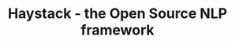 ---
layout: index
title: Haystack - the Open Source NLP framework

# Hero
hero:
  title: Haystack - the Open Source NLP framework
  subtitle: Enabling end-to-end semantic search applications
  bulletPoints:
    - Lorem ipsum dolor sit amet, consectetur adipisicing elit, nisi quisquam et eveniet nesciunt repellendus
    - Nihil sit fugiat, reiciendis impedit voluptate tenetur soluta praesentium. Reiciendis, ut!
  buttons:
    - buttonText: Learn more
      url: /
  image: /images/hero-placeholder.png

# Showcase
showcase:
  title: Enabling Semantic Search
  showcaseItems:
    - title: Lorem ipsum dolor sit amet, consectetur adipisicing elit.
      text: Similique quod, aspernatur rem ad iure iste, sapiente corrupti dicta quam repudiandae sed culpa perferendis dolorem dolor.
      url: /
      buttonText: Explore Docs
      image:
        url: /images/card-placeholder.jpg
        alt: placeholder img
    - title: Lorem ipsum dolor sit amet, consectetur adipisicing elit.
      text: Nihil sit fugiat, reiciendis impedit voluptate tenetur soluta praesentium. Reiciendis, sapiente corrupti dicta quam.
      url: /
      buttonText: Explore Docs
      image:
        url: /images/card-placeholder-2.jpg
        alt: placeholder img

# Features
features:
  featureItems:
    - title: Latest Models
      text: Pick any Transformer model from Hugging Face's Model Hub, experiment, find the one that works.
      icon: /images/icons/transformer-models.svg
    - title: Flexible Document Store
      text: Use Haystack NLP components on top of Elasticsearch, OpenSearch, or plain SQL.
      icon: /images/icons/document-store.svg
    - title: Vector Databases
      text: Boost search performance with Pinecone, Milvus, FAISS, or Weaviate vector databases, and dense passage retrieval.
      icon: /images/icons/vector-databases.svg
    - title: Scalable
      text: Build semantic search and question answering applications that can scale to millions of documents.
      icon: /images/icons/scalable.svg
    - title: End-to-end
      text: Building blocks for the entire product development cycle such as file converters, indexing functions, models, labeling tools, domain adaptation modules, and REST API.
      icon: /images/icons/end-to-end.svg
    - title: Pipelines
      text: It's not one-size-fits-all! Combine nodes into flexible and scalable pipelines and launch powerful natural language processing systems.
      icon: /images/icons/pipelines.svg

# Github section
github:
  title: Start exploring Haystack!
  buttons:
    - buttonText: Check on Github
      url: https://github.com/deepset-ai/haystack
  contributors:
    title: Most active contributors

# Community
community:
  discord:
    title: Join our community
    text: Lorem ipsum dolor sit amet, consectetur adipisicing elit, nisi quisquam!
    icon: /images/icons/discord.svg
    buttons:
      - buttonText: Join Discord
        url: https://discord.com/invite/VBpFzsgRVF
  newsletter:
    title: Sign up to future newsletters
    text: Lorem ipsum dolor sit amet, consectetur adipisicing elit, nisi quisquam!
    icon: /images/icons/email.svg
    inputPlaceholder: Email address..
    buttonText: Submit
---